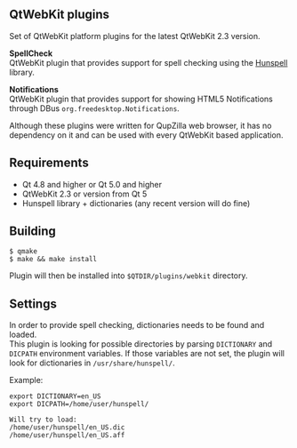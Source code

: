 QtWebKit plugins
----------------------------------------------------------------------------------------
Set of QtWebKit platform plugins for the latest QtWebKit 2.3 version.

**SpellCheck**  
QtWebKit plugin that provides support for spell checking using the 
[Hunspell](http://hunspell.sourceforge.net/) library.  

**Notifications**  
QtWebKit plugin that provides support for showing HTML5 Notifications through DBus
`org.freedesktop.Notifications`.  

Although these plugins were written for QupZilla web browser, it has no dependency on it and
can be used with every QtWebKit based application.  

Requirements
----------------------------------------------------------------------------------------

 * Qt 4.8 and higher or Qt 5.0 and higher
 * QtWebKit 2.3 or version from Qt 5
 * Hunspell library + dictionaries (any recent version will do fine)

Building
----------------------------------------------------------------------------------------

    $ qmake
    $ make && make install

Plugin will then be installed into `$QTDIR/plugins/webkit` directory. 

Settings
----------------------------------------------------------------------------------------
In order to provide spell checking, dictionaries needs to be found and loaded.  
This plugin is looking for possible directories by parsing `DICTIONARY` and `DICPATH` environment
variables. If those variables are not set, the plugin will look for dictionaries in
`/usr/share/hunspell/`.

Example:

    export DICTIONARY=en_US
    export DICPATH=/home/user/hunspell/
    
    Will try to load:
    /home/user/hunspell/en_US.dic
    /home/user/hunspell/en_US.aff
